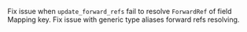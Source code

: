 Fix issue when `update_forward_refs` fail to resolve `ForwardRef` of field
Mapping key. Fix issue with generic type aliases forward refs resolving.